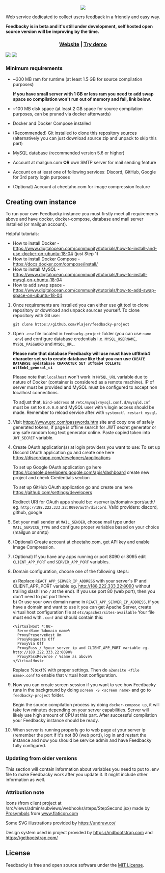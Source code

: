 <p align="center">
    <a href="https://feedbacky.net">
        <img src="https://static.plajer.xyz/feedbacky/img/banner-beta.png">
    </a>
</p>
<p align="center">
    Web service dedicated to collect users feedback in a friendly and easy way.
</p>
<strong align="center">
    Feedbacky is in beta and it's still under development, self hosted open source version will be improving by the time.
</strong>

<p align="center">
    <h3 align="center"><a href="https://feedbacky.net">Website</a> | <a href="https://app.feedbacky.net">Try demo</a></h3>
    <img src="https://cdn.feedbacky.net/static/img/main_banner.png">
    <img src="https://cdn.feedbacky.net/static/img/main_banner_ideas.png">
</p>

### Minimum requirements
* ~300 MB ram for runtime (at least 1.5 GB for source compilation purposes)

    **If you have small server with 1 GB or less ram you need to add swap space so compilation won't run out of memory and fail, link below.**
* ~100 MB disk space (at least 2 GB space for source compilation purposes, can be pruned via docker afterwards)
* Docker and Docker Compose installed
* (Recommended) Git installed to clone this repository sources (alternatively you can just download source zip and unpack to skip this part)
* MySQL database (recommended version 5.6 or higher)
* Account at mailgun.com **OR** own SMTP server for mail sending feature
* Account on at least one of following services: Discord, GitHub, Google for 3rd party login purposes
* (Optional) Account at cheetaho.com for image compression feature

## Creating own instance
To run your own Feedbacky instance you must firstly meet all requirements above and have docker, docker-compose, database
and mail server installed (or mailgun account).

Helpful tutorials:
* How to install Docker - https://www.digitalocean.com/community/tutorials/how-to-install-and-use-docker-on-ubuntu-18-04 (just Step 1)
* How to install Docker Compose - https://docs.docker.com/compose/install/
* How to install MySQL - https://www.digitalocean.com/community/tutorials/how-to-install-mysql-on-ubuntu-18-04
* How to add swap space - https://www.digitalocean.com/community/tutorials/how-to-add-swap-space-on-ubuntu-18-04

1. Once requirements are installed you can either use git tool to clone repository or download and unpack sources yourself.
To clone repository with Git use:
    ```
    git clone https://github.com/Plajer/feedbacky-project
    ```
   
2. Open `.env` file located in `feedbacky-project` folder (you can use `nano .env`) and configure database credentials i.e.
`MYSQL_USERNAME`, `MYSQL_PASSWORD` and `MYSQL_URL`.

    **Please note that database Feedbacky will use must have utf8mb4 character set so to create database like that you can use
    `CREATE DATABASE mydatabase CHARACTER SET utf8mb4 COLLATE utf8mb4_general_ci`**

    Please note that `localhost` won't work in `MYSQL_URL` variable due to nature of Docker (container is considered as a remote machine).
    IP of server must be provided and MySQL must be configured to accept non localhost connections.
    
    To adjust that, `bind-address` at `/etc/mysql/mysql.conf.d/mysqld.cnf` must be set to `0.0.0.0` and MySQL user with `%` login access should be made.
    Remember to reload service after with `systemctl restart mysql`.

3. Visit https://www.grc.com/passwords.htm site and copy one of safely generated tokens, if page is offline search for JWT secret generator
or any safe random long text generator online.
Paste copied token into `JWT_SECRET` variable.

4. Create OAuth application(s) at login providers you want to use:
    To set up Discord OAuth application go and create one here https://discordapp.com/developers/applications
    
    To set up Google OAuth application go here https://console.developers.google.com/apis/dashboard create new project and check Credentials section
    
    To set up GitHub OAuth application go and create one here https://github.com/settings/developers
    
    Redirect URI for OAuth apps should be: <server ip/domain>:port/auth/<provider> eg. `http://188.222.333.22:8090/auth/discord`.
    Valid providers: discord, github, google

5. Set your mail sender at `MAIL_SENDER`, choose mail type under `MAIL_SERVICE_TYPE` and configure proper variables based on your choice (mailgun or smtp)

6. (Optional) Create account at cheetaho.com, get API key and enable Image Compression.

7. (Optional) If you have any apps running or port 8090 or 8095 edit `CLIENT_APP_PORT` and `SERVER_APP_PORT` variables.

8. Domain configuration, choose one of the following steps: 

    a) Replace `REACT_APP_SERVER_IP_ADDRESS` with your server's IP and CLIENT_APP_PORT variable eg. http://188.222.333.22:8090 without trailing slash! (no `/` at the end).
    If you use port 80 (web port), then you don't need to put port there.  
    b) Or use your own domain name in `REACT_APP_SERVER_IP_ADDRESS`, if you have a domain and want to use it you can get Apache Server,
    create virtual host configuration file at `etc/apache2/sites-available`
    Your file must end with `.conf` and should contain this:
    ```
    <VirtualHost *:80>
      ServerName %domain name%
      ProxyPreserveHost On
      ProxyRequests Off
      ProxyVia Off
      ProxyPass / %your server ip and CLIENT_APP_PORT variable eg. http://188.222.333.22:8090%
      ProxyPassReverse / %same as above%
    </VirtualHost>
    ```
    Replace %text% with proper settings.
    Then do `a2ensite <file name>.conf` to enable that virtual host configuration.

9. Now you can create screen session if you want to see how Feedbacky runs in the background by doing `screen -S <screen name>`
and go to `feedbacky-project` folder.
    
    Begin the source compilation process by doing `docker-compose up`, it will take few minutes depending on your server capabilities.
    Server will likely use high amount of CPU at this part. After successful compilation your Feedbacky instance should be ready.

10. When server is running properly go to web page at your server ip (remember the port if it's not 80 (web port)), log in and restart
the instance and now you should be service admin and have Feedbacky fully configured.

### Updating from older versions
This section will contain information about variables you need to put to .env file to make Feedbacky work after you update it.
It might include other information as well. 

### Attribution note
Icons (from client project at /src/views/admin/subviews/webhooks/steps/StepSecond.jsx) made by [Prosymbols](https://www.flaticon.com/authors/prosymbols) from www.flaticon.com

Some SVG illustrations provided by https://undraw.co/

Design system used in project provided by https://mdbootstrap.com and https://getbootstrap.com/

## License
Feedbacky is free and open source software under the [MIT License](https://github.com/Plajer/feedbacky-project/blob/master/LICENSE.md).